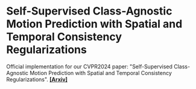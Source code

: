 # Self-Supervised Class-Agnostic Motion Prediction with Spatial and Temporal Consistency Regularizations
Official implementation for our CVPR2024 paper: "Self-Supervised Class-Agnostic Motion Prediction with Spatial and Temporal Consistency Regularizations". [**[Arxiv]**](https://arxiv.org/pdf/2403.13261.pdf)
